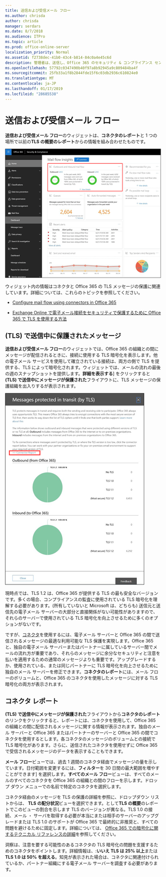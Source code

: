 ```yaml
---
title: 送信および受信メール フロー
ms.author: chrisda
author: chrisda
manager: serdars
ms.date: 8/7/2018
ms.audience: ITPro
ms.topic: article
ms.prod: office-online-server
localization_priority: Normal
ms.assetid: f2738dec-41b0-43c4-b814-84c0a4e45c6d
description: 管理者は、送信し、Office 365 のセキュリティ & コンプライアンス センターでメール フローのダッシュ ボードの [受信メール フローのウィジェットについて学習できます。
ms.openlocfilehash: 57792c0347490b40f97a8b92945a9c809484ba4f
ms.sourcegitcommit: 25fb33a1f8b2844fde15f6c03db2936c610824e0
ms.translationtype: MT
ms.contentlocale: ja-JP
ms.lasthandoff: 01/17/2019
ms.locfileid: "28685538"
---
```

# <a name="outbound-and-inbound-mail-flow"></a>送信および受信メール フロー

**送信および受信メール フロー**のウィジェットは、**コネクタのレポート**と 1 つの場所で以前の**TLS の概要のレポート**からの情報を組み合わせたものです。

![Office 365 のセキュリティ & コンプライアンス センターでメール フローのダッシュ ボードに送信および受信メール フロー レポート](media/2c591d1c-bad6-4b72-890e-f8fdfd4f447a.png)

ウィジェット内の情報はコネクタと Office 365 の TLS メッセージの保護に関連しています。詳細については、これらのトピックを参照してください。

- [Configure mail flow using connectors in Office 365](https://technet.microsoft.com/library/ms.exch.eac.connectorselection.aspx)

- [Exchange Online で電子メール接続をセキュリティで保護するために Office 365 で TLS を使用する方法](https://support.office.com/article/4CDE0CDA-3430-4DC0-B489-F2C0736C929F)

## <a name="message-protected-in-transit-by-tls"></a>(TLS) で送信中に保護されたメッセージ

**送信および受信メール フロー**のウィジェットでは、Office 365 の組織との間にメッセージが配信されるときに、接続に使用する TLS 暗号化を表示します。他の電子メール サービスを使用して確立されている接続は、両方の側で TLS を提供する、TLS によって暗号化されます。ウィジェットでは、メールの流れの最後の週のスナップショットを提供します。**詳細を表示する**] をクリックすると **(TLS) で送信中にメッセージが保護された**フライアウトに、TLS メッセージの保護組織を出入りするが表示されます。

![Office 365 のセキュリティ & コンプライアンス センター内 (TLS) で送信中のフライアウトで保護されたメッセージ](media/825aa74c-413d-4141-8e3c-dfe68ae78eed.png)

現時点では、TLS 1.2 は、Office 365 が提供する TLS の最も安全なバージョンです。多くの場合、コンプライアンスの監査に使用されている TLS 暗号化を理解する必要があります。(所有していないと Microsoft は、どちらも) 送信元と送信先の電子メール サーバーの大部分と直接関係がない可能性がありますので、それらのサーバーで使用されている TLS 暗号化を向上させるために多くのオプションがないです。

ですが、[コネクタ](https://technet.microsoft.com/library/ms.exch.eac.connectorselection.aspx)を使用するには、電子メール サーバーと Office 365 の間で送信されるメッセージの最適な利用可能な TLS 保護を実現します。Office 365 と、独自の電子メール サーバーまたはパートナーに属しているサーバー間でメールの流れ方が重要であり、それらのメッセージに余分なセキュリティと注意を払いを適用するための通常のメッセージよりも重要です。アップグレードするか、使用されている、または同じパートナーに TLS 暗号化を向上させるために独自のメール サーバーを修正できます。**コネクタのレポート**には、メール フローのボリュームと、Office 365 のコネクタを使用したメッセージに対する TLS 暗号化の両方が表示されます。

## <a name="connector-report"></a>コネクタ レポート

**(TLS) で送信中にメッセージが保護された**フライアウトから**コネクタのレポート**のリンクをクリックすると、レポートには、コネクタを使用して、Office 365 の組織との間に配信されるメッセージに関する情報が表示されます。独自のメール サーバーと Office 365 またはパートナーのサーバーと Office 365 の間でコネクタを使用するとします。各コネクタのメッセージのボリュームとの接続で TLS 暗号化があります。さらに、送信されたコネクタを使用せずに Office 365 で受信されるメッセージのデータを表示することもできます。

**メール フロー**ビューでは、過去 1 週間のコネクタ経由でメッセージの量を示しています。日付範囲を変更するには、**フィルター**を 30 日間の最大範囲を増やすことができます] を選択します。**すべてのメール フロー**ビューは、すべてのメールのすべてのコネクタを Office 365 の組織との間のフローを示します。ドロップ ダウン メニューでの名前で特定のコネクタを選択します。

コネクタ経由のメッセージを TLS の保護の詳細を参照に、ドロップダウン リストからは、 **TLS の配分状況**ビューを選択できます。として**TLS の概要**のレポートでこのビューの割合を示します TLS のバージョンが異なる。TLS 1.0 の接続、メール ・ サーバを取得する必要が本当にまたは相手のサーバーのアップグレードまたは TLS 1.0 のサポートが Office 365 で最終的に非推奨と、すべての問題を避けるために固定します。詳細については、 [Office 365 での暗号化に関するテクニカル リファレンスの詳細](https://support.office.com/article/862cbe93-4268-4ef9-ba79-277545ecf221)を参照してください。

洞察は、注意を要する可能性のあるコネクタの TLS 暗号化の問題を支援するためのコネクタをポイントします。詳細情報は、:**いいえ TLS は 25% 以上**または**TLS 1.0 は 50% を超える**。知見が表示された場合は、コネクタに関連付けられているか、パートナー組織にする電子メール サーバーを調査する必要があります。
